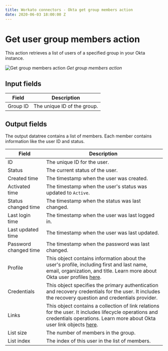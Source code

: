 ```yaml
---
title: Workato connectors - Okta get group members action
date: 2020-06-03 18:00:00 Z
---
```


# Get user group members action
This action retrieves a list of users of a specified group in your Okta instance.

![Get group members action](~@img/connectors/okta/get-group-members.png)
*Get group members action*

## Input fields
| Field    | Description |
| -------- | ----------- |
| Group ID | The unique ID of the group.  |

## Output fields
The output datatree contains a list of members. Each member contains information like the user  ID and status.

| Field                 | Description |
| --------------------- | ----------- |
| ID                    | The unique ID for the user. |
| Status                | The current status of the user. |
| Created time          | The timestamp when the user was created. |
| Activated time        | The timestamp when the user's status was updated to `Active`. |
| Status changed time   | The timestamp when the status was last changed. |
| Last login time       | The timestamp when the user was last logged in. |
| Last updated time     | The timestamp when the user was last updated. |
| Password changed time | The timestamp when the password was last changed. |
| Profile               | This object contains information about the user's profile, including first and last name, email, organization, and title. Learn more about Okta user profiles [here](https://developer.okta.com/docs/reference/api/users/#profile-object). |
| Credentials           | This object specifies the primary authentication and recovery credentials for the user. It includes the recovery question and credentials provider. |
| Links                 | This object contains a collection of link relations for the user. It includes lifecycle operations and credentials operations. Learn more about Okta user link objects [here](https://developer.okta.com/docs/reference/api/users/#links-object). |
| List size             | The number of members in the group. |
| List index            | The index of this user in the list of members. |
